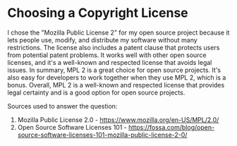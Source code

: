 # Choosing a Copyright License

I chose the "Mozilla Public License 2" for my open source project because it lets people use, modify, and distribute my software without many restrictions. The license also includes a patent clause that protects users from potential patent problems. It works well with other open source licenses, and it's a well-known and respected license that avoids legal issues. In summary, MPL 2 is a great choice for open source projects. It's also easy for developers to work together when they use MPL 2, which is a bonus. Overall, MPL 2 is a well-known and respected license that provides legal certainty and is a good option for open source projects.

Sources used to answer the question: 
1. Mozilla Public License 2.0 - https://www.mozilla.org/en-US/MPL/2.0/
2. Open Source Software Licenses 101 - https://fossa.com/blog/open-source-software-licenses-101-mozilla-public-license-2-0/
